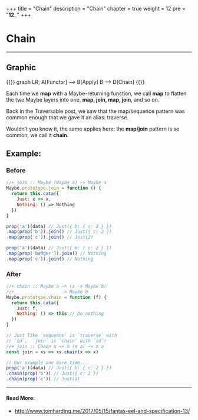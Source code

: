 +++
title = "Chain"
description = "Chain"
chapter = true
weight = 12
pre = "<b>12. </b>"
+++

# Chain
---
## Graphic
{{<mermaid align="center">}}
graph LR;
    A[Functor] --> B[Apply]
    B --> D[Chain]
{{</mermaid>}}

Each time we **map** with a Maybe-returning function, we call **map** to flatten the two Maybe layers into one. **map, join, map, join**, and so on.

Back in the Traversable post, we saw that the map/sequence pattern was common enough that we gave it an alias: traverse.

Wouldn’t you know it, the same applies here: the **map/join** pattern is so common, we call it **chain**.

## Example:

### Before
```js
//+ join :: Maybe (Maybe a) ~> Maybe a
Maybe.prototype.join = function () {
  return this.cata({
    Just: x => x,
    Nothing: () => Nothing
  })
}

prop('a')(data) // Just({ b: { c: 2 } })
.map(prop('b')).join() // Just({ c: 2 })
.map(prop('c')).join() // Just(2)

prop('a')(data) // Just({ b: { c: 2 } })
.map(prop('badger')).join() // Nothing
.map(prop('c')).join() // Nothing
```

### After
```js
//+ chain :: Maybe a ~> (a -> Maybe b)
//+                  -> Maybe b
Maybe.prototype.chain = function (f) {
  return this.cata({
    Just: f,
    Nothing: () => this // Do nothing
  })
}

// Just like `sequence` is `traverse` with
// `id`,  `join` is `chain` with `id`!
//+ join :: Chain m => m (m a) ~> m a
const join = xs => xs.chain(x => x)

// Our example one more time...
prop('a')(data) // Just({ b: { c: 2 } })
.chain(prop('b')) // Just({ c: 2 })
.chain(prop('c')) // Just(2)
```

---
#### Read More:
- http://www.tomharding.me/2017/05/15/fantas-eel-and-specification-13/
